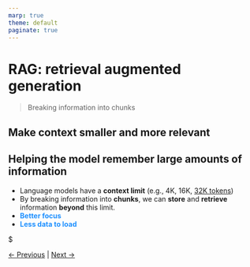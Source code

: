 ```yaml
---
marp: true
theme: default
paginate: true
---
```

<style>
.dodgerblue {
  color: dodgerblue;
}
</style>

# RAG: retrieval augmented generation
> Breaking information into chunks

## Make context smaller and more relevant

## Helping the model remember large amounts of information
- Language models have a **context limit** (e.g., 4K, 16K, [32K tokens](https://qwenlm.github.io/blog/qwen2.5-llm/#model-card))
- By breaking information into **chunks**, we can **store** and **retrieve**
  information **beyond** this limit.
- <span class="dodgerblue">**Better focus**</span>
- <span class="dodgerblue">**Less data to load**</span>


<!-- 
Expliquer
- **Better focus**
- **Less data to load**
-->$

[← Previous](000-what-is-rag.md) | [Next →](001-what-means-embedding.md)
